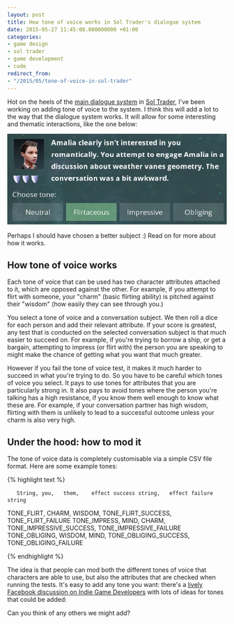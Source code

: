 ```yaml
---
layout: post
title: How tone of voice works in Sol Trader's dialogue system
date: 2015-05-27 11:45:08.000000000 +01:00
categories:
- game design
- sol trader
- game development
- code
redirect_from:
- "/2015/05/tone-of-voice-in-sol-trader"
---
```

Hot on the heels of the [main dialogue system](/2015/05/how-dialogue-works-in-sol-trader/) in [Sol Trader](http://soltrader.net), I've been working on adding tone of voice to the system. I think this will add a lot to the way that the dialogue system works. It will allow for some interesting and thematic interactions, like the one below: 

![tone of voice](/files/sol-trader-tone-of-voice.png)

Perhaps I should have chosen a better subject :) Read on for more about how it works. 

## How tone of voice works

Each tone of voice that can be used has two character attributes attached to it, which are opposed against the other. For example, if you attempt to flirt with someone, your "charm" (basic flirting ability) is pitched against their "wisdom" (how easily they can see through you.)

You select a tone of voice and a conversation subject. We then roll a dice for each person and add their relevant attribute. If your score is greatest, any test that is conducted on the selected conversation subject is that much easier to succeed on. For example, if you're trying to borrow a ship, or get a bargain, attempting to impress (or flirt with) the person you are speaking to might make the chance of getting what you want that much greater.

However if you fail the tone of voice test, it makes it much harder to succeed in what you're trying to do. So you have to be careful which tones of voice you select. It pays to use tones for attributes that you are particularly strong in. It also pays to avoid tones where the person you're talking has a high resistance, if you know them well enough to know what these are. For example, if your conversation partner has high wisdom, flirting with them is unlikely to lead to a successful outcome unless your charm is also very high.

## Under the hood: how to mod it

The tone of voice data is completely customisable via a simple CSV file format. Here are some example tones:

{% highlight text %}

       String, you,   them,    effect success string,   effect failure string
   TONE_FLIRT, CHARM,  WISDOM, TONE_FLIRT_SUCCESS,      TONE_FLIRT_FAILURE
 TONE_IMPRESS, MIND,   CHARM,  TONE_IMPRESSIVE_SUCCESS, TONE_IMPRESSIVE_FAILURE
TONE_OBLIGING, WISDOM, MIND,   TONE_OBLIGING_SUCCESS,   TONE_OBLIGING_FAILURE

{% endhighlight %}

The idea is that people can mod both the different tones of voice that characters are able to use, but also the attributes that are checked when running the tests. It's easy to add any tone you want: there's a [lively Facebook discussion on Indie Game Developers](https://www.facebook.com/groups/8117041572/permalink/10152769863491573/) with lots of ideas for tones that could be added:

Can you think of any others we might add?
